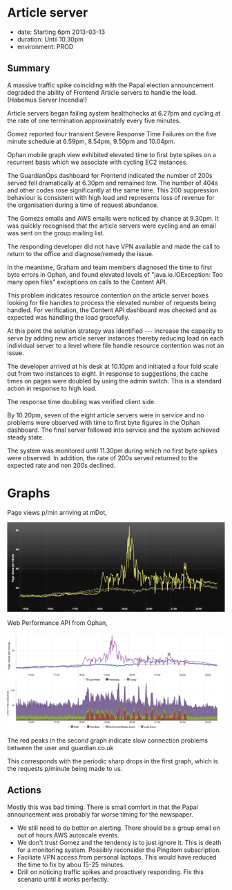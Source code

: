 # Article server

- date: Starting 6pm 2013-03-13
- duration: Until 10.30pm
- environment: PROD

## Summary

A massive traffic spike coinciding with the Papal election announcement degraded
the ability of Frontend Article servers to handle the load. (Habemus Server
Incendia!)

Article servers began failing system healthchecks at 6.27pm and cycling at the
rate of one termination approximately every five minutes.

Gomez reported four transient Severe Response Time Failures on the five minute
schedule at 6.59pm, 8.54pm, 9.50pm and 10.04pm.

Ophan mobile graph view exhibited elevated time to first byte spikes on a
recurrent basis which we associate with cycling EC2 instances.

The GuardianOps dashboard for Frontend indicated the number of 200s served fell
dramatically at 6.30pm and remained low. The number of 404s and other codes
rose significantly at the same time. This 200 suppression behaviour is
consistent with high load and represents loss of revenue for the organisation
during a time of request abundance.

The Gomezs emails and AWS emails were noticed by chance at 9.30pm. It was
quickly recognised that the article servers were cycling and an email was sent
on the group mailing list.

The responding developer did not have VPN available and made the call to
return to the office and diagnose/remedy the issue.

In the meantime, Graham and team members diagnosed the time to first byte errors
in Ophan, and found elevated levels of "java.io.IOException: Too many open
files" exceptions on calls to the Content API.

This problem indicates resource contention on the article server boxes looking
for file handles to process the elevated number of requests being handled. For
verification, the Content API dashboard was checked and as expected was handling
the load gracefully.

At this point the solution strategy was identified --- increase the capacity to
serve by adding new article server instances thereby reducing load on each
individual server to a level where file handle resource contention was not an
issue.

The developer arrived at his desk at 10.10pm and initiated a four fold scale out
from two instances to eight. In response to suggestions, the cache times on
pages were doubled by using the admin switch. This is a standard action in
response to high load.

The response time doubling was verified client side.

By 10.20pm, seven of the eight article servers were in service and no problems
were observed with time to first byte figures in the Ophan dashboard. The final
server followed into service and the system achieved steady state.

The system was monitored until 11.30pm during which no first byte spikes were
observed. In addition, the rate of 200s served returned to the expected rate and
non 200s declined.

# Graphs

Page views p/min arriving at mDot,

![](images/holy-outage-views-per-minute.png)

Web Performance API from Ophan,

![](images/holy-outage-web-performance.png)

The red peaks in the second graph indicate slow connection problems between the user and guardian.co.uk

This corresponds with the periodic sharp drops in the first graph, which is the requests p/minute being made to us.

## Actions

Mostly this was bad timing. There is small comfort in that the Papal
announcement was probably far worse timing for the newspaper.

* We still need to do better on alerting. There should be a group email on out
  of hours AWS autoscale events.
* We don't trust Gomez and the tendency is to just ignore it. This is death for
  a monitoring system. Possibly reconsider the Pingdom subscription.
* Faciliate VPN access from personal laptops. This would have reduced the time
  to fix by abou 15-25 minutes.
* Drill on noticing traffic spikes and proactively responding. Fix this scenario
  until it works perfectly.
